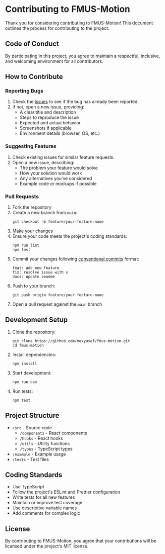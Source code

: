 # Contributing to FMUS-Motion

Thank you for considering contributing to FMUS-Motion! This document outlines the process for contributing to the project.

## Code of Conduct

By participating in this project, you agree to maintain a respectful, inclusive, and welcoming environment for all contributors.

## How to Contribute

### Reporting Bugs

1. Check the [Issues](https://github.com/mexyusef/fmus-motion/issues) to see if the bug has already been reported.
2. If not, open a new issue, providing:
   - A clear title and description
   - Steps to reproduce the issue
   - Expected and actual behavior
   - Screenshots if applicable
   - Environment details (browser, OS, etc.)

### Suggesting Features

1. Check existing issues for similar feature requests.
2. Open a new issue, describing:
   - The problem your feature would solve
   - How your solution would work
   - Any alternatives you've considered
   - Example code or mockups if possible

### Pull Requests

1. Fork the repository
2. Create a new branch from `main`:
   ```
   git checkout -b feature/your-feature-name
   ```
3. Make your changes
4. Ensure your code meets the project's coding standards:
   ```
   npm run lint
   npm test
   ```
5. Commit your changes following [conventional commits](https://www.conventionalcommits.org/) format:
   ```
   feat: add new feature
   fix: resolve issue with x
   docs: update readme
   ```
6. Push to your branch:
   ```
   git push origin feature/your-feature-name
   ```
7. Open a pull request against the `main` branch

## Development Setup

1. Clone the repository:
   ```
   git clone https://github.com/mexyusef/fmus-motion.git
   cd fmus-motion
   ```

2. Install dependencies:
   ```
   npm install
   ```

3. Start development:
   ```
   npm run dev
   ```

4. Run tests:
   ```
   npm test
   ```

## Project Structure

- `/src` - Source code
  - `/components` - React components
  - `/hooks` - React hooks
  - `/utils` - Utility functions
  - `/types` - TypeScript types
- `/example` - Example usage
- `/tests` - Test files

## Coding Standards

- Use TypeScript
- Follow the project's ESLint and Prettier configuration
- Write tests for all new features
- Maintain or improve test coverage
- Use descriptive variable names
- Add comments for complex logic

## License

By contributing to FMUS-Motion, you agree that your contributions will be licensed under the project's MIT license.
